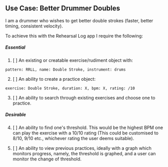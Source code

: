 ## Use Case: Better Drummer Doubles

I am a drummer who wishes to get better double strokes (faster, better timing, consistent velocity).

To achieve this with the Rehearsal Log app I require the following:

##### Essential

1. [ ] An existing or creatable exercise/rudiment object with: 
```
pattern: RRLL, name: Double Stroke, instrument: drums
```
2. [ ] An ability to create a practice object:
```
exercise: Double Stroke, duration: X, bpm: X, rating: /10
```

3. [ ] An ability to search through existing exercises and choose one to practice.

##### Desirable

4. [ ] An ability to find one's threshold. This would be the highest BPM one can play the exercise with a
10/10 rating (This could be customised to 8/10, 9/10 etc., whichever rating the user deems suitable).

5. [ ] An ability to view previous practices, ideally with a graph which monitors progress, namely, the threshold is graphed, 
and a user can monitor the change of threshold.

